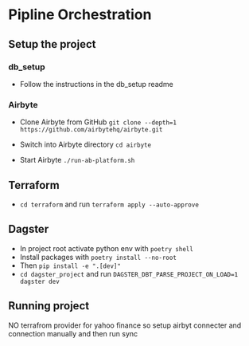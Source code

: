 # Pipline Orchestration

## Setup the project

### db_setup

- Follow the instructions in the db_setup readme

### Airbyte

- Clone Airbyte from GitHub ```git clone --depth=1 https://github.com/airbytehq/airbyte.git```

- Switch into Airbyte directory ```cd airbyte```

- Start Airbyte ```./run-ab-platform.sh```

## Terraform

- ```cd terraform``` and run ```terraform apply --auto-approve```

## Dagster

- In project root activate python env with ```poetry shell```
- Install packages with ```poetry install --no-root```
- Then ```pip install -e ".[dev]"```
- ```cd dagster_project``` and run ```DAGSTER_DBT_PARSE_PROJECT_ON_LOAD=1 dagster dev```

## Running project

NO terrafrom provider for yahoo finance so setup airbyt connecter and connection manually and then run sync
